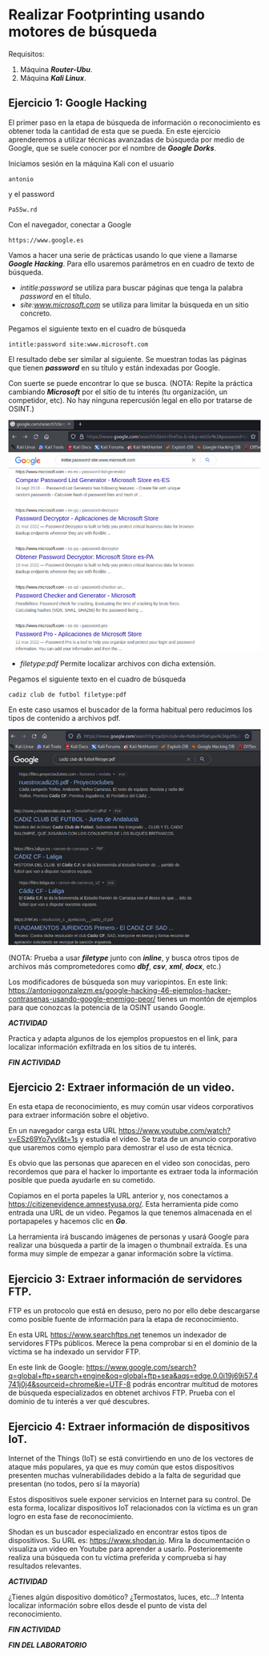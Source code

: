 # Realizar Footprinting usando motores de búsqueda

Requisitos:
1. Máquina ***Router-Ubu***.
2. Máquina ***Kali Linux***.

## Ejercicio 1: Google Hacking

El primer paso en la etapa de búsqueda de información o reconocimiento es obtener toda la cantidad de esta que se pueda. En este ejercicio aprenderemos a utilizar técnicas avanzadas de búsqueda por medio de Google, que se suele conocer por el nombre de ***Google Dorks***.

Iniciamos sesión en la máquina Kali con el usuario
```
antonio
```

y el password
```
Pa55w.rd
```

Con el navegador, conectar a Google
```
https://www.google.es
```

Vamos a hacer una serie de prácticas usando lo que viene a llamarse ***Google Hacking***. Para ello usaremos parámetros en en cuadro de texto de búsqueda.

* *intitle:password* se utiliza para buscar páginas que tenga la palabra *password* en el título. 
* *site:www.microsoft.com* se utiliza para limitar la búsqueda en un sitio concreto.

Pegamos el siguiente texto en el cuadro de búsqueda
```
intitle:password site:www.microsoft.com
```

El resultado debe ser similar al siguiente. Se muestran todas las páginas que tienen ***password*** en su título y están indexadas por Google.

Con suerte se puede encontrar lo que se busca.
(NOTA: Repite la práctica cambiando ***Microsoft*** por el sitio de tu interés (tu organización, un competidor, etc). No hay ninguna repercusión legal en ello por tratarse de OSINT.)

![Búsqueda de contenidos de un dominio](../img/lab-02-A/202208261203.png)

* *filetype:pdf* Permite localizar archivos con dicha extensión. 

Pegamos el siguiente texto en el cuadro de búsqueda
```
cadiz club de futbol filetype:pdf
```

En este caso usamos el buscador de la forma habitual pero reducimos los tipos de contenido a archivos pdf.

![Búsqueda de archivos pdf](../img/lab-02-A/202208261226.png)

(NOTA: Prueba a usar ***filetype*** junto con ***inline***, y busca otros tipos de archivos más comprometedores como ***dbf***, ***csv***, ***xml***, ***docx***, etc.)

Los modificadores de búsqueda son muy variopintos. En este link: https://antoniogonzalezm.es/google-hacking-46-ejemplos-hacker-contrasenas-usando-google-enemigo-peor/ tienes un montón de ejemplos para que conozcas la potencia de la OSINT usando Google.

***ACTIVIDAD***

Practica y adapta algunos de los ejemplos propuestos en el link, para localizar información exfiltrada en los sitios de tu interés.

***FIN ACTIVIDAD***

## Ejercicio 2: Extraer información de un video.

En esta etapa de reconocimiento, es muy común usar videos corporativos para extraer información sobre el objetivo.

En un navegador carga esta URL https://www.youtube.com/watch?v=ESz69Yo7yvI&t=1s y estudia el video. Se trata de un anuncio corporativo que usaremos como ejemplo para demostrar el uso de esta técnica. 

Es obvio que las personas que aparecen en el video son conocidas, pero recordemos que para el hacker lo importante es extraer toda la información posible que pueda ayudarle en su cometido.

Copiamos en el porta papeles la URL anterior y, nos conectamos a https://citizenevidence.amnestyusa.org/. Esta herramienta pide como entrada una URL de un video. Pegamos la que tenemos almacenada en el portapapeles y hacemos clic en ***Go***.

La herramienta irá buscando imágenes de personas y usará Google para realizar una búsqueda a partir de la imagen o thumbnail extraída. Es una forma muy simple de empezar a ganar información sobre la víctima.

## Ejercicio 3: Extraer información de servidores FTP.

FTP es un protocolo que está en desuso, pero no por ello debe descargarse como posible fuente de información para la etapa de reconocimiento.

En esta URL https://www.searchftps.net tenemos un indexador de servidores FTPs públicos. Merece la pena comprobar si en el dominio de la víctima se ha indexado un servidor FTP.

En este link de Google: https://www.google.com/search?q=global+ftp+search+engine&oq=global+ftp+sea&aqs=edge.0.0i19j69i57.4741j0j4&sourceid=chrome&ie=UTF-8 podrás encontrar multitud de motores de búsqueda especializados en obtenet archivos FTP. Prueba con el dominio de tu interés a ver qué descubres.

## Ejercicio 4: Extraer información de dispositivos IoT.

Internet of the Things (IoT) se está convirtiendo en uno de los vectores de ataque más populares, ya que es muy común que estos dispositivos presenten muchas vulnerabilidades debido a la falta de seguridad que presentan (no todos, pero sí la mayoría)

Estos dispositivos suele exponer servicios en Internet para su control. De esta forma, localizar dispositivos IoT relacionados con la víctima es un gran logro en esta fase de reconocimiento.

Shodan es un buscador especializado en encontrar estos tipos de dispositivos. Su URL es: https://www.shodan.io. Mira la documentación o visualiza un video en Youtube para aprender a usarlo. Posterioremente realiza una búsqueda con tu víctima preferida y comprueba si hay resultados relevantes.

***ACTIVIDAD***

¿Tienes algún dispositivo domótico? ¿Termostatos, luces, etc...? Intenta localizar información sobre ellos desde el punto de vista del reconocimiento.

***FIN ACTIVIDAD***

***FIN DEL LABORATORIO***